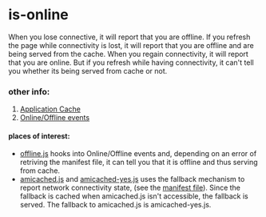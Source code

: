 # is-online
When you lose connective, it will report that you are offline. If you refresh the page while connectivity is lost, it will report that you are offline and are being served from the cache. When you regain connectivity, it will report that you are online. But if you refresh while having connectivity, it can't tell you whether its being served from cache or not.  

### other info:
1. [Application Cache](https://developer.mozilla.org/en-US/docs/Web/HTML/Using_the_application_cache)
2. [Online/Offline events](https://developer.mozilla.org/en/docs/Online_and_offline_events)

#### places of interest:
- [offline.js](https://github.com/cgythm/fuzzy-octo-tribble/blob/gh-pages/shared/offline.js) hooks into Online/Offline events and, depending on an error of retriving the manifest file, it can tell you that it is offline and thus serving from cache. 
- [amicached.js](https://github.com/cgythm/fuzzy-octo-tribble/tree/gh-pages/stuff/is-online/amicached.js) and [amicached-yes.js](https://github.com/cgythm/fuzzy-octo-tribble/tree/gh-pages/stuff/is-online/amicached-yes.js) uses the fallback mechanism to report network connectivity state, (see the [manifest file](https://github.com/cgythm/fuzzy-octo-tribble/blob/gh-pages/stuff/is-online/index.appcache)). Since the fallback is cached when amicached.js isn't accessible, the fallback is served. The fallback to amicached.js is amicached-yes.js. 